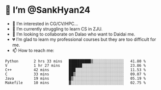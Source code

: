 # 👋 I’m @SankHyan24

- 👀 I’m interested in CG/CV/HPC...
- 🌱 I’m currently struggling to learn CS in ZJU.
- 💞️ I’m looking to collaborate on Dalao who want to Daidai me.
- 💔 I’m glad to learn my professional courses but they are too difficult for me.
- 📫 How to reach me:


<!---
SankHyan24/SankHyan24 is a ✨ special ✨ repository because its `README.md` (this file) appears on your GitHub profile.
You can click the Preview link to take a look at your changes.
--->
<!--START_SECTION:waka-->

```text
Python       2 hrs 33 mins   ██████████▒░░░░░░░░░░░░░░   41.80 %
V            1 hr 27 mins    ██████░░░░░░░░░░░░░░░░░░░   23.86 %
C++          42 mins         ███░░░░░░░░░░░░░░░░░░░░░░   11.53 %
C            33 mins         ██▒░░░░░░░░░░░░░░░░░░░░░░   09.07 %
Java         19 mins         █▒░░░░░░░░░░░░░░░░░░░░░░░   05.19 %
Makefile     10 mins         ▓░░░░░░░░░░░░░░░░░░░░░░░░   02.75 %
```

<!--END_SECTION:waka-->
